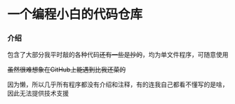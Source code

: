 # 一个编程小白的代码仓库
### 介绍
包含了大部分我平时敲的各种代码~~还有一些是抄的~~，均为单文件程序，可随意使用

~~虽然很难想象在GitHub上能遇到比我还菜的~~

因为懒，所以几乎所有程序都没有介绍和注释，有的连我自己都看不懂写的是啥，因此无法提供技术支援


